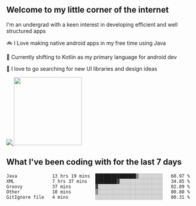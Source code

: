 ## Welcome to my little corner of the internet
I'm an undergrad with a keen interest in developing efficient and well structured apps

🚲 I Love making native android apps in my free time using Java

🌄 Currently shifting to Kotlin as my primary language for android dev

🔮  I love to go searching for new UI libraries and design ideas

<a href="">
  <img src="https://komarev.com/ghpvc/?username=ade3l&style=flat-square" />
</a>

<img height="180em" src="https://github-readme-stats-eight-theta.vercel.app/api/top-langs/?username=ade3l&langs_count=7&theme=cobalt&layout=compact"/>

## What I've been coding with for the last 7 days
<!--START_SECTION:waka-->
```text
Java             13 hrs 19 mins  ███████████████▒░░░░░░░░░   60.97 % 
XML              7 hrs 37 mins   ████████▓░░░░░░░░░░░░░░░░   34.85 % 
Groovy           37 mins         ▓░░░░░░░░░░░░░░░░░░░░░░░░   02.89 % 
Other            10 mins         ▒░░░░░░░░░░░░░░░░░░░░░░░░   00.80 % 
GitIgnore file   4 mins          ░░░░░░░░░░░░░░░░░░░░░░░░░   00.31 % 
```
<!--END_SECTION:waka-->
